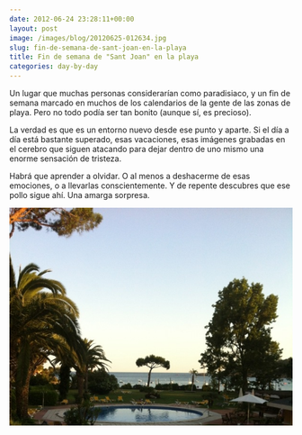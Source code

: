 ```yaml
---
date: 2012-06-24 23:28:11+00:00
layout: post
image: /images/blog/20120625-012634.jpg
slug: fin-de-semana-de-sant-joan-en-la-playa
title: Fin de semana de "Sant Joan" en la playa
categories: day-by-day
---
```


Un lugar que muchas personas considerarían como paradisiaco, y un fin de semana marcado en muchos de los calendarios de la gente de las zonas de playa. Pero no todo podía ser tan bonito (aunque sí, es precioso).

La verdad es que es un entorno nuevo desde ese punto y aparte. Si el día a día está bastante superado, esas vacaciones, esas imágenes grabadas en el cerebro que siguen atacando para dejar dentro de uno mismo una enorme sensación de tristeza.

Habrá que aprender a olvidar. O al menos a deshacerme de esas emociones, o a llevarlas conscientemente. Y de repente descubres que ese pollo sigue ahí. Una amarga sorpresa.

[![20120625-012634.jpg](/images/blog/20120625-012634.jpg)](/images/blog/20120625-012634.jpg)
